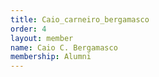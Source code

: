 ```yaml
---
title: Caio_carneiro_bergamasco
order: 4
layout: member
name: Caio C. Bergamasco
membership: Alumni
---
```


